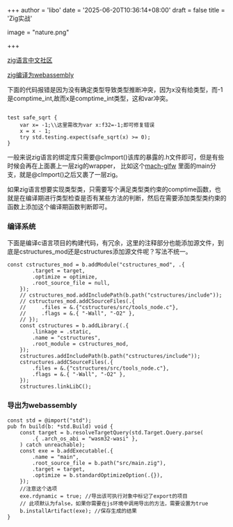 +++
author = 'libo'
date = '2025-06-20T10:36:14+08:00'
draft = false
title = 'Zig实战'

image = "nature.png"

+++



[zig语言中文社区](https://ziglang.cc/)

[zig编译为webassembly](https://luojia.me/9940/)



下面的代码报错是因为没有确定类型导致类型推断冲突，因为x没有给类型，而-1是comptime_int,故而x是comptime_int类型，这和var冲突。

```zig

test safe_sqrt {
    var x= -1;\\这里需改为var x:f32=-1;即可修复错误
    x = x - 1;
    try std.testing.expect(safe_sqrt(x) >= 0);
}
```





一般来说zig语言的绑定库只需要@cImport()该库的暴露的.h文件即可，但是有些时候会再在上面裹上一层zig的wrapper， 比如这个[mach-glfw](https://gitee.com/wujilingfeng/mach-glfw) 里面的main分支，就是@cImport()之后又裹了一层zig。





如果zig语言想要实现类型类，只需要写个满足类型类约束的comptime函数，也就是在编译期进行类型检查是否有某些方法的判断，然后在需要添加类型类约束的函数上添加这个编译期函数判断即可。



### 编译系统

下面是编译c语言项目的构建代码，有冗余，这里的注释部分也能添加源文件，到底是cstructures_mod还是cstructures添加源文件呢？写法不统一。

```zig
const cstructures_mod = b.addModule("cstructures_mod", .{
        .target = target,
        .optimize = optimize,
        .root_source_file = null,
    });
    // cstructures_mod.addIncludePath(b.path("cstructures/include"));
    // cstructures_mod.addCSourceFiles(.{
    //     .files = &.{"cstructures/src/tools_node.c"},
    //     .flags = &.{ "-Wall", "-O2" },
    // });
    const cstructures = b.addLibrary(.{
        .linkage = .static,
        .name = "cstructures",
        .root_module = cstructures_mod,
    });
    cstructures.addIncludePath(b.path("cstructures/include"));
    cstructures.addCSourceFiles(.{
        .files = &.{"cstructures/src/tools_node.c"},
        .flags = &.{ "-Wall", "-O2" },
    });
    cstructures.linkLibC();
```

### 导出为webassembly

```zig
const std = @import("std");
pub fn build(b: *std.Build) void {
    const target = b.resolveTargetQuery(std.Target.Query.parse(
        .{ .arch_os_abi = "wasm32-wasi" },
    ) catch unreachable);
    const exe = b.addExecutable(.{
        .name = "main",
        .root_source_file = b.path("src/main.zig"),
        .target = target,
        .optimize = b.standardOptimizeOption(.{}),
    });
    //注意这个选项
    exe.rdynamic = true; //导出该可执行对象中标记了export的项目
    // 此项默认为false，如果你需要在js环境中调用导出的方法，需要设置为true
    b.installArtifact(exe); //保存生成的结果
}
```

